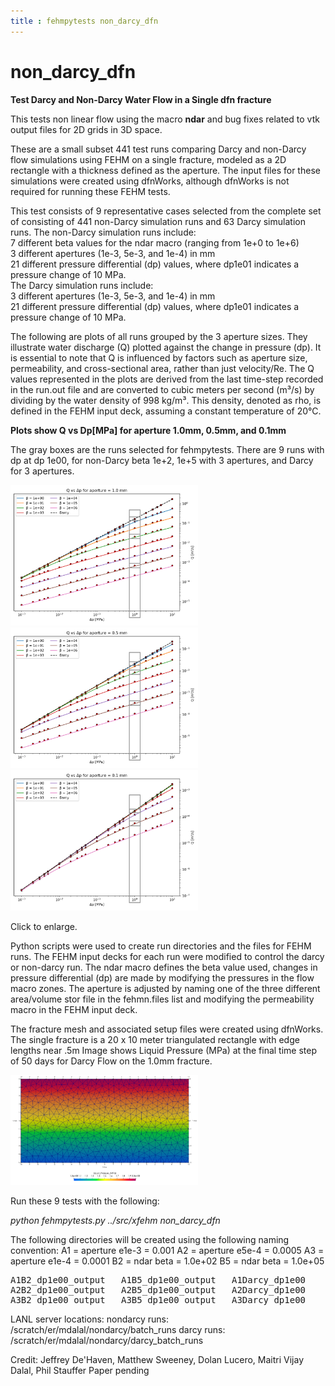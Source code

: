 ```yaml
---
title : fehmpytests non_darcy_dfn
---
```


# non_darcy_dfn

**Test Darcy and Non-Darcy Water Flow in a Single dfn fracture**

This tests non linear flow using the macro **ndar** and bug fixes related to vtk output files for 2D grids in 3D space.

These are a small subset 441 test runs comparing Darcy and non-Darcy flow simulations using FEHM on a single fracture, modeled as a 2D rectangle with a thickness defined as the aperture. The input files for these simulations were created using dfnWorks, although dfnWorks is not required for running these FEHM tests. 

This test consists of 9 representative cases selected from the complete set of consisting of 441 non-Darcy simulation runs and 63 Darcy simulation runs. The non-Darcy simulation runs include:  
    7 different beta values for the ndar macro (ranging from 1e+0 to 1e+6)  
    3 different apertures (1e-3, 5e-3, and 1e-4) in mm  
    21 different pressure differential (dp) values, where dp1e01 indicates a pressure change of 10 MPa.  
The Darcy simulation runs include:  
    3 different apertures (1e-3, 5e-3, and 1e-4) in mm  
    21 different pressure differential (dp) values, where dp1e01 indicates a pressure change of 10 MPa.  
    
The following are plots of all runs grouped by the 3 aperture sizes. They illustrate water discharge (Q) plotted against the change in pressure (dp). It is essential to note that Q is influenced by factors such as aperture size, permeability, and cross-sectional area, rather than just velocity/Re. The Q values represented in the plots are derived from the last time-step recorded in the run.out file and are converted to cubic meters per second (m³/s) by dividing by the water density of 998 kg/m³. This density, denoted as rho, is defined in the FEHM input deck, assuming a constant temperature of 20°C. 

**Plots show Q vs Dp[MPa] for aperture 1.0mm, 0.5mm, and 0.1mm**

The gray boxes are the runs selected for fehmpytests. There are 9 runs with dp at dp 1e00, for non-Darcy beta 1e+2, 1e+5 with 3 apertures, and Darcy for 3 apertures.
<p> 
 <a href="./_information/plot_aperture_1.0mm_2.png"> <img width="300" src="./_information/plot_aperture_1.0mm_2.png"> </a> 
    <a href="./_information/plot_aperture_0.5mm_2.png"> <img width="300" src="./_information/plot_aperture_0.5mm_2.png"> </a> 
    <a href="./_information/plot_aperture_0.1mm_2.png"> <img width="300" src="./_information/plot_aperture_0.1mm_2.png"> </a> 
</p>
Click to enlarge.

Python scripts were used to create run directories and the files for FEHM runs. The FEHM input decks for each run were modified to control the darcy or non-darcy run. The ndar macro defines the beta value used, changes in pressure differential (dp) are made by modifying the pressures in the flow macro zones. The aperture is adjusted by naming one of the three different area/volume stor file in the fehmn.files list and modifying the permeability macro in the FEHM input deck.

The fracture mesh and associated setup files were created using dfnWorks. The single fracture is a 20 x 10 meter triangulated rectangle with edge lengths near .5m
Image shows Liquid Pressure (MPa) at the final time step of 50 days for Darcy Flow on the 1.0mm fracture.

<p> 
 <a href="./_information/A1Darcy_final_pres.png"> <img width="300" src="./_information/A1Darcy_final_pres.png"> </a> 
</p>

Run these 9 tests with the following:

*python fehmpytests.py ../src/xfehm non_darcy_dfn* 

The following directories will be created using the following naming convention:
A1 = aperture e1e-3 = 0.001
A2 = aperture e5e-4 = 0.0005
A3 = aperture e1e-4 = 0.0001
B2 = ndar beta = 1.0e+02
B5 = ndar beta = 1.0e+05

<pre>
A1B2_dp1e00_output   A1B5_dp1e00_output   A1Darcy_dp1e00
A2B2_dp1e00_output   A2B5_dp1e00_output   A2Darcy_dp1e00
A3B2_dp1e00_output   A3B5_dp1e00_output   A3Darcy_dp1e00
</pre>


LANL server locations:
nondarcy runs: /scratch/er/mdalal/nondarcy/batch_runs
darcy runs: /scratch/er/mdalal/nondarcy/darcy_batch_runs

Credit: Jeffrey De'Haven, Matthew Sweeney, Dolan Lucero, Maitri Vijay Dalal, Phil Stauffer Paper pending

